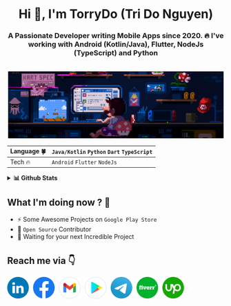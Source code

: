 <!-- <img src="assets/gif/developer.gif" width="100%"/> -->

<h1 align="center">Hi 👋, I'm TorryDo (Tri Do Nguyen)</h1>
<h3 align="center">A Passionate Developer writing Mobile Apps since 2020. 🔥 I've working with Android (Kotlin/Java), Flutter, NodeJs (TypeScript) and Python</h3>

######

<div align="center">
    <img src="assets/gif/developer.gif" width="500px"/>
</div>

<div align="center">
    
| Language 🍀 | `Java/Kotlin`  `Python`  `Dart`  `TypeScript` |
| :- | :- |
| Tech 🔥 | `Android`  `Flutter`  `NodeJs` |

</div>


<details>
    <summary><b>📊 Github Stats </b></summary>
    <p align="center">
        <img 
            src="https://github-readme-stats.vercel.app/api?username=torrydo&count_private=true&show_icons=true&include_all_commits=true" 
            alt="Tri Do | Stats" 
        />
    </p>

</details>

## What I'm doing now ? 👀

- ⚡ Some Awesome Projects on `Google Play Store` 
- 🎨 `Open Source` Contributor
- 💌 Waiting for your next Incredible Project

######

## Reach me via 👇

<div style="display: flex; justify-content: flex-start;">

  <!-- LINKEDIN -->
  <a href="https://www.linkedin.com/in/tridonguyen/" title="Redirect to LinkedIn" style="padding-right: 10px;">
    <img src="assets/logo/LinkedIn.png" width="50" alt="LinkedIn" />
  </a>
  
  <!-- FACEBOOK -->
  <a href="https://www.facebook.com/trido392/" title="Redirect to Facebook" style="padding-right: 10px;">
    <img src="assets/logo/Facebook.png" width="50" alt="Facebook" />
  </a>

  <!-- GMAIL -->
  <a href="mailto:tridonguyen.dev@gmail.com" title="Send Email" style="padding-right: 10px;">
    <img src="assets/logo/Gmail.png" width="50" alt="Email" />
  </a>

  <!-- PLAY STORE -->
  <a href="https://play.google.com/store/apps/developer?id=Langhance" title="Redirect to Google Play" style="padding-right: 10px;">
    <img src="assets/logo/GooglePlay.png" width="50" alt="Google Play" />
  </a>

  <!-- TELEGRAM -->
  <a href="https://t.me/tridonguyen" title="Redirect to Telegram" style="padding-right: 10px;">
    <img src="assets/logo/Telegram.png" width="50" alt="Telegram" />
  </a>

  <!-- FIVERR -->
  <a href="https://www.fiverr.com/tridonguyen" title="Redirect to Fiverr" style="padding-right: 10px;">
    <img src="assets/logo/Fiverr.png" width="50" alt="Fiverr" />
  </a>

  <!-- UPWORK -->
  <a href="https://www.upwork.com/freelancers/~01e2ce8a35ff551045" title="Redirect to Upwork" style="padding-right: 10px;">
    <img src="assets/logo/Upwork.png" width="50" alt="Upwork" />
  </a>

</div>

